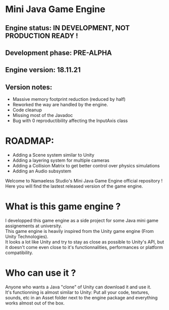 # Mini Java Game Engine

## Engine status: IN DEVELOPMENT, NOT PRODUCTION READY !   
## Development phase: PRE-ALPHA
## Engine version: 18.11.21 
## Version notes:
* Massive memory footprint reduction (reduced by half)
* Reworked the way are handled by the engine. 
* Code cleanup
* Missing most of the Javadoc
* Bug with 0 reproductibility affecting the InputAxis class

# ROADMAP:
* Adding a Scene system similar to Unity
* Adding a layering system for multiple cameras
* Adding a Collision Matrix to get better control over physics simulations
* Adding an Audio subsystem

Welcome to Namaeless Studio's Mini Java Game Engine official repository !  
Here you will find the lastest released version of the game engine.  

# What is this game engine ?

I developped this game engine as a side project for some Java mini game assignements at university.  
This game engine is heavily inspired from the Unity game engine (From Unity Technologies).  
It looks a lot like Unity and try to stay as close as possible to Unity's API, but it doesn't come even close to it's functionnalities, performances or platform compatibility.

# Who can use it ?

Anyone who wants a Java "clone" of Unity can download it and use it.  
It's functionning is almost similar to Unity: Put all your code, textures, sounds, etc in an Asset folder next to the engine package and everything works almost out of the box.  
